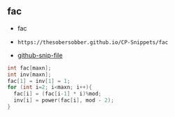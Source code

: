 
## fac

- fac
- ```
  https://thesobersobber.github.io/CP-Snippets/fac
  ```
- [github-snip-file](https://github.com/theSoberSobber/CP-Snippets/blob/main/snippets.json#L1447)

```cpp
int fac[maxn];
int inv[maxn];
fac[1] = inv[1] = 1;
for (int i=2; i<maxn; i++){
  fac[i] = (fac[i-1] * i)%mod;
  inv[i] = power(fac[i], mod - 2);
}

```
